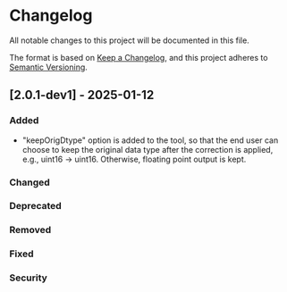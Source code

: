 # Changelog

All notable changes to this project will be documented in this file.

The format is based on [Keep a Changelog],
and this project adheres to [Semantic Versioning].


## [2.0.1-dev1] - 2025-01-12

### Added

- "keepOrigDtype" option is added to the tool, so that the end user can choose to keep the original data type after the correction is applied, e.g., uint16 -> uint16. Otherwise, floating point output is kept.

### Changed

### Deprecated

### Removed

### Fixed

### Security


<!-- Links -->
[keep a changelog]: https://keepachangelog.com/en/1.0.0/
[semantic versioning]: https://semver.org/spec/v2.0.0.html

